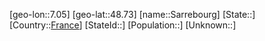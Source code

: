 ﻿---
location: [48.73,7.05]
type: City
tags:
- geo/City


SpocWebEntityId: 33961
isDeleted: false
confidential: public

---
[geo-lon::7.05]
[geo-lat::48.73]
[name::Sarrebourg]
[State::]
[Country::[France](geo/Continent/Europe/France.md)]
[StateId::]
[Population::]
[Unknown::]

